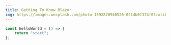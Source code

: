 ```yaml
---
title: Getting To Know Blazor
img: https://images.unsplash.com/photo-1592878940526-0214b0f374f6?ixlib=rb-1.2.1&ixid=MnwxMjA3fDB8MHxwaG90by1wYWdlfHx8fGVufDB8fHx8&auto=format&fit=crop&w=880&q=80
---
```


```javascript
const helloWorld = () => {
    return "start";
};
```